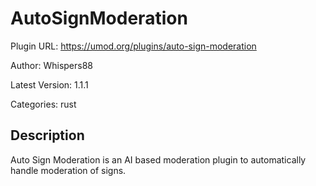 # AutoSignModeration

Plugin URL: https://umod.org/plugins/auto-sign-moderation

Author: Whispers88

Latest Version: 1.1.1

Categories: rust

## Description

Auto Sign Moderation is an AI based moderation plugin to automatically handle moderation of signs.
